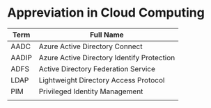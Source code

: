 # Appreviation in Cloud Computing

| Term  | Full Name                                  |
| ----- | ------------------------------------------ |
| AADC  | Azure Active Directory Connect             |
| AADIP | Azure Active Directory Identify Protection |
| ADFS  | Active Directory Federation Service        |
| LDAP  | Lightweight Directory Access Protocol      |
| PIM   | Privileged Identity Management             |
|       |                                            |

